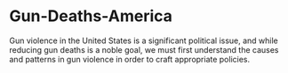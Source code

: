 # Gun-Deaths-America
Gun violence in the United States is a significant political issue, and while reducing gun deaths is a noble goal, 
we must first understand the causes and patterns in gun violence in order to craft appropriate policies.
